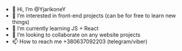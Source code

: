 - 👋 Hi, I’m @YjarikoneY
- 👀 I’m interested in front-end projects (can be for free to learn new things)
- 🌱 I’m currently learning JS + React
- 💞️ I’m looking to collaborate on any website projects
- 📫 How to reach me +380637092203 (telegram/viber)

<!---
YjarikoneY/YjarikoneY is a ✨ special ✨ repository because its `README.md` (this file) appears on your GitHub profile.
You can click the Preview link to take a look at your changes.
--->
